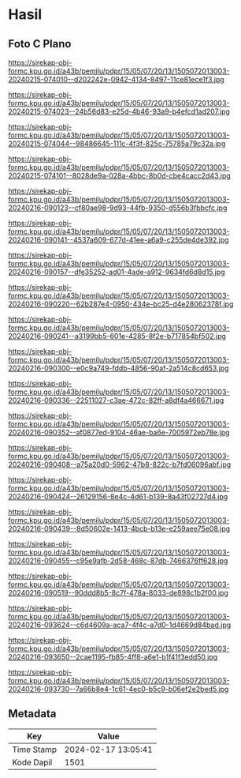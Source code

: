 # Hasil

## Foto C Plano

https://sirekap-obj-formc.kpu.go.id/a43b/pemilu/pdpr/15/05/07/20/13/1505072013003-20240215-074010--d202242e-0942-4134-8497-11ce81ece1f3.jpg

https://sirekap-obj-formc.kpu.go.id/a43b/pemilu/pdpr/15/05/07/20/13/1505072013003-20240215-074023--24b56d83-e25d-4b46-93a9-b4efcd1ad207.jpg

https://sirekap-obj-formc.kpu.go.id/a43b/pemilu/pdpr/15/05/07/20/13/1505072013003-20240215-074044--98486645-111c-4f3f-825c-75785a79c32a.jpg

https://sirekap-obj-formc.kpu.go.id/a43b/pemilu/pdpr/15/05/07/20/13/1505072013003-20240215-074101--8028de9a-028a-4bbc-8b0d-cbe4cacc2d43.jpg

https://sirekap-obj-formc.kpu.go.id/a43b/pemilu/pdpr/15/05/07/20/13/1505072013003-20240216-090123--cf80ae98-9d93-44fb-9350-d556b3fbbcfc.jpg

https://sirekap-obj-formc.kpu.go.id/a43b/pemilu/pdpr/15/05/07/20/13/1505072013003-20240216-090141--4537a609-677d-41ee-a6a9-c255de4de392.jpg

https://sirekap-obj-formc.kpu.go.id/a43b/pemilu/pdpr/15/05/07/20/13/1505072013003-20240216-090157--dfe35252-ad01-4ade-a912-9634fd6d8d15.jpg

https://sirekap-obj-formc.kpu.go.id/a43b/pemilu/pdpr/15/05/07/20/13/1505072013003-20240216-090220--62b287e4-0950-434e-bc25-d4e28062378f.jpg

https://sirekap-obj-formc.kpu.go.id/a43b/pemilu/pdpr/15/05/07/20/13/1505072013003-20240216-090241--a3199bb5-601e-4285-8f2e-b717854bf502.jpg

https://sirekap-obj-formc.kpu.go.id/a43b/pemilu/pdpr/15/05/07/20/13/1505072013003-20240216-090300--e0c9a749-fddb-4856-90af-2a514c8cd653.jpg

https://sirekap-obj-formc.kpu.go.id/a43b/pemilu/pdpr/15/05/07/20/13/1505072013003-20240216-090336--22511027-c3ae-472c-82ff-a8df4a466671.jpg

https://sirekap-obj-formc.kpu.go.id/a43b/pemilu/pdpr/15/05/07/20/13/1505072013003-20240216-090352--af0877ed-9104-46ae-ba6e-7005972eb78e.jpg

https://sirekap-obj-formc.kpu.go.id/a43b/pemilu/pdpr/15/05/07/20/13/1505072013003-20240216-090408--a75a20d0-5962-47b8-822c-b7fd06096abf.jpg

https://sirekap-obj-formc.kpu.go.id/a43b/pemilu/pdpr/15/05/07/20/13/1505072013003-20240216-090424--26129156-8e4c-4d61-b139-8a43f02727d4.jpg

https://sirekap-obj-formc.kpu.go.id/a43b/pemilu/pdpr/15/05/07/20/13/1505072013003-20240216-090439--8d50602e-1413-4bcb-b13e-e259aee75e08.jpg

https://sirekap-obj-formc.kpu.go.id/a43b/pemilu/pdpr/15/05/07/20/13/1505072013003-20240216-090455--c95e9afb-2d58-468c-87db-7466376ff628.jpg

https://sirekap-obj-formc.kpu.go.id/a43b/pemilu/pdpr/15/05/07/20/13/1505072013003-20240216-090519--90ddd8b5-8c7f-478a-8033-de898c1b2f00.jpg

https://sirekap-obj-formc.kpu.go.id/a43b/pemilu/pdpr/15/05/07/20/13/1505072013003-20240216-093624--c6d4609a-aca7-4f4c-a7d0-1d4669d84bad.jpg

https://sirekap-obj-formc.kpu.go.id/a43b/pemilu/pdpr/15/05/07/20/13/1505072013003-20240216-093650--2cae1195-fb85-4ff8-a6e1-b1f41f3edd50.jpg

https://sirekap-obj-formc.kpu.go.id/a43b/pemilu/pdpr/15/05/07/20/13/1505072013003-20240216-093730--7a66b8e4-1c61-4ec0-b5c9-b06ef2e2bed5.jpg


## Metadata

| Key        | Value               |
| ---------- | ------------------- |
| Time Stamp | 2024-02-17 13:05:41 |
| Kode Dapil | 1501                |



